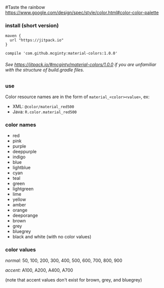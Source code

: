 #Taste the rainbow
https://www.google.com/design/spec/style/color.html#color-color-palette

### install (short version)
```
maven {
  url "https://jitpack.io"
}
```
```
compile 'com.github.mcginty:material-colors:1.0.0'
```
###### See https://jitpack.io/#mcginty/material-colors/1.0.0 if you are unfamiliar with the structure of build.gradle files.

### use
Color resource names are in the form of `material_<color><value>`, ex:
* XML: `@color/material_red500`
* Java: `R.color.material_red500`

### color names
* red
* pink
* purple
* deeppurple
* indigo
* blue
* lightblue
* cyan
* teal
* green
* lightgreen
* lime
* yellow
* amber
* orange
* deeporange
* brown
* grey
* bluegrey
* black and white (with no color values)

### color values
*normal:* 50, 100, 200, 300, 400, 500, 600, 700, 800, 900

*accent:* A100, A200, A400, A700

(note that accent values don't exist for brown, grey, and bluegrey)
